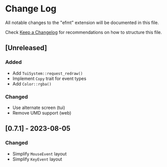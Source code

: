 # Change Log

All notable changes to the "efmt" extension will be documented in this file.

Check [Keep a Changelog](http://keepachangelog.com/) for recommendations on how to structure this file.

## [Unreleased]

### Added

- Add `TuiSystem::request_redraw()`
- Implement `Copy` trait for event types
- Add `Color::rgba()`

### Changed

- Use alternate screen (tui)
- Remove UMD support (web)

## [0.7.1] - 2023-08-05

### Changed

- Simplify `MouseEvent` layout
- Simplify `KeyEvent` layout
